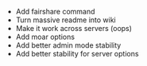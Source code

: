 - Add fairshare command
- Turn massive readme into wiki
- Make it work across servers (oops)
- Add moar options
- Add better admin mode stability
- Add better stability for server options
